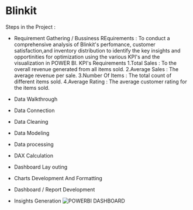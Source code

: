 # Blinkit
Steps in the Project :
- Requirement Gathering / Bussiness REquirements : To conduct a comprehensive analysis of Blinkit's perfomance, customer satisfaction,and inventory distribution to identify the key insights and opportinities for optimization using the various KPI's and the visualization in POWER BI.
  KPI's Requirements
  1.Total Sales : To the overall revenue generated from all items sold.
  2.Average Sales : The average revenue per sale.
  3.Number Of Items : The total count of different items sold.
  4.Average Rating : The average customer rating for the items sold.
  
- Data Walkthrough
- Data Connection
- Data Cleaning
- Data Modeling
- Data processing
- DAX Calculation
- Dashboard Lay outing
- Charts Development And Formatting
- Dashboard / Report Development
- Insights Generation
![POWERBI DASHBOARD](https://github.com/user-attachments/assets/ceb93c67-05eb-420e-8b5c-8c247441cd42)
